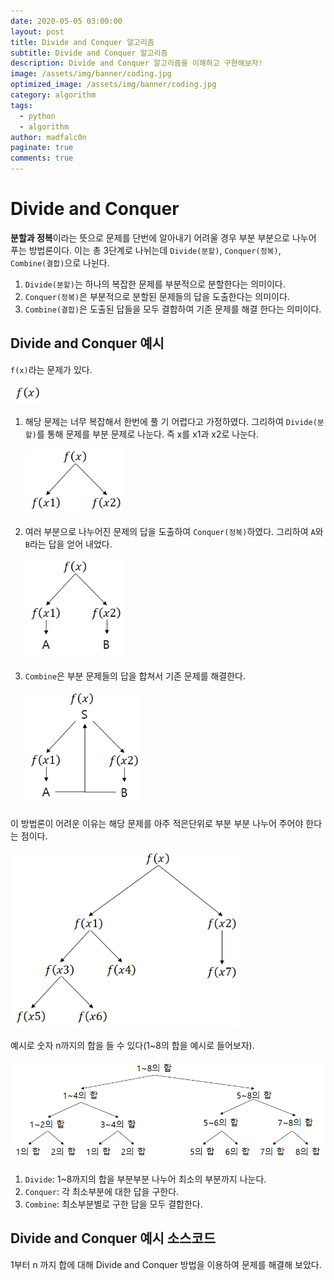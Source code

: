 ```yaml
---
date: 2020-05-05 03:00:00
layout: post
title: Divide and Conquer 알고리즘
subtitle: Divide and Conquer 알고리즘
description: Divide and Conquer 알고리즘을 이해하고 구현해보자!
image: /assets/img/banner/coding.jpg
optimized_image: /assets/img/banner/coding.jpg
category: algorithm
tags:
  - python
  - algorithm
author: madfalc0n
paginate: true
comments: true
---
```

# Divide and Conquer

**분할과 정복**이라는 뜻으로 문제를 단번에 알아내기 어려울 경우 부분 부분으로 나누어 푸는 방법론이다. 이는 총 3단계로 나뉘는데 `Divide(분할)`, `Conquer(정복)`, `Combine(결합)`으로 나뉜다.

1. `Divide(분할)`는 하나의 복잡한 문제를 부분적으로 분할한다는  의미이다.
2. `Conquer(정복)`은 부분적으로 분할된 문제들의 답을 도출한다는 의미이다.
3. `Combine(결합)`은 도출된 답들을 모두 결합하여 기존 문제를 해결 한다는 의미이다.



## Divide and Conquer 예시

`f(x)`라는 문제가 있다. 

<img src="/assets/img/contents/algorithm/Divide_and_Conquer/image-20200402021432462.png" alt="image-20200402021432462" style="zoom:80%;" />

1. 해당 문제는 너무 복잡해서 한번에 풀 기 어렵다고 가정하였다. 그리하여 `Divide(분할)`를 통해 문제를 부분 문제로 나눈다. 즉 x를 x1과 x2로 나눈다.

   <img src="/assets/img/contents/algorithm/Divide_and_Conquer/image-20200402021542648.png" alt="image-20200402021542648" style="zoom:80%;" />

2. 여러 부분으로 나누어진 문제의 답을 도출하여  `Conquer(정복)`하였다. 그리하여 `A`와 `B`라는 답을 얻어 내었다.

   <img src="/assets/img/contents/algorithm/Divide_and_Conquer/image-20200402021837198.png" alt="image-20200402021837198" style="zoom:80%;" />

3. `Combine`은 부분 문제들의 답을 합쳐서 기존 문제를 해결한다.

   <img src="/assets/img/contents/algorithm/Divide_and_Conquer/image-20200402022441275.png" alt="image-20200402022441275" style="zoom:80%;" />

이 방법론이 어려운 이유는 해당 문제를 아주 적은단위로 부분 부분 나누어 주어야 한다는 점이다.

<img src="/assets/img/contents/algorithm/Divide_and_Conquer/image-20200402023508723.png" alt="image-20200402023508723" style="zoom:80%;" />

예시로 숫자 n까지의 합을 들 수 있다(1~8의 합을 예시로 들어보자).

<img src="/assets/img/contents/algorithm/Divide_and_Conquer/image-20200402024101665.png" alt="image-20200402024101665" style="zoom:80%;" />

1. `Divide`: 1~8까지의 합을 부분부분 나누어 최소의 부분까지 나눈다.
2. `Conquer`: 각 최소부분에 대한 답을 구한다.
3. `Combine`: 최소부분별로 구한 답을 모두 결합한다. 





## Divide and Conquer 예시 소스코드

1부터 n 까지 합에 대해 Divide and Conquer 방법을 이용하여 문제를 해결해 보았다.

<script src="https://gist.github.com/madfalc0n/1875cc692ea8f5b8e792bb738a1a689e.js"></script>